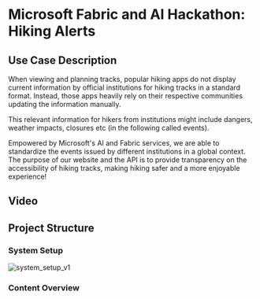 # Microsoft Fabric and AI Hackathon: Hiking Alerts

## Use Case Description
When viewing and planning tracks, popular hiking apps do not display current information by official institutions for hiking tracks in a standard format. Instead, those apps heavily rely on their respective communities updating the information manually.

This relevant information for hikers from institutions might include dangers, weather impacts, closures etc (in the following called events).

Empowered by Microsoft's AI and Fabric services, we are able to standardize the events issued by different institutions in a global context. The purpose of our website and the API is to provide transparency on the accessibility of hiking tracks, making hiking safer and a more enjoyable experience!

## Video


## Project Structure
### System Setup
![system_setup_v1](https://github.com/user-attachments/assets/19f04a08-e16e-459c-b6bb-ca6f2edfe8b6)

### Content Overview
